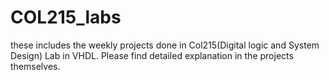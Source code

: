 # COL215_labs
these includes the weekly projects done in Col215(Digital logic and System Design) Lab in VHDL. Please find detailed explanation in the projects themselves.
